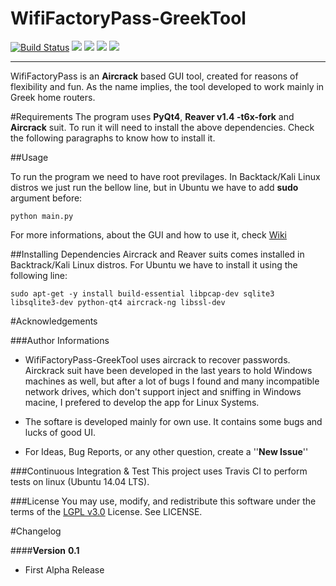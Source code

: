 WifiFactoryPass-GreekTool 
================================
[![Build Status](https://travis-ci.org/GeorgeGkas/WifiFactoryPass-GreekTool.svg)](https://travis-ci.org/GeorgeGkas/WifiFactoryPass-GreekTool) ![](https://img.shields.io/badge/health-100%25-yellowgreen.svg?style=flat-square) ![](https://img.shields.io/badge/version-0.1-blue.svg?style=flat-square)  ![](https://img.shields.io/badge/python-2.7-blue.svg?style=flat-square) ![](https://img.shields.io/badge/licence-LGPL%20v3.0-green.svg?style=flat-square) 

----------
WifiFactoryPass is an **Aircrack** based GUI tool,  created for reasons of flexibility and fun. As the name implies, the tool developed to work mainly in Greek home routers. 

#Requirements
The program uses **PyQt4**, **Reaver v1.4 -t6x-fork** and **Aircrack** suit.
To run it will need to install the above dependencies. Check the following  paragraphs to know how to install it.

##Usage

To run the program we need to have root previlages. In Backtack/Kali Linux distros we just run the bellow line, but in Ubuntu we have to add **sudo** argument before:

	python main.py

For more informations, about the GUI and how to use it, check [Wiki](https://github.com/GeorgeGkas/WifiFactoryPass-GreekTool/wiki)


##Installing Dependencies
Aircrack and Reaver suits comes installed in Backtrack/Kali Linux distros. For Ubuntu we have to install it using the following line:

	sudo apt-get -y install build-essential libpcap-dev sqlite3 libsqlite3-dev python-qt4 aircrack-ng libssl-dev


#Acknowledgements

###Author Informations
 * WifiFactoryPass-GreekTool uses aircrack to recover passwords. Airckrack suit have been developed in the last years to hold Windows machines as well, but after a lot of bugs I found and many incompatible network drives, which don't support inject and sniffing in Windows macine, I prefered to develop the app for Linux Systems.
 
 * The softare is developed mainly for own use. It contains some bugs and lucks of good UI. 

 * For Ideas, Bug Reports, or any other question, create a ''**New Issue**''

###Continuous Integration & Test
This project uses Travis CI to perform tests on linux (Ubuntu 14.04 LTS).

###License
You may use, modify, and redistribute this software under the terms of the [LGPL v3.0](http://www.gnu.org/licenses/lgpl-3.0.html) License. See LICENSE.

#Changelog

####**Version**  **0.1**

 - First Alpha Release


